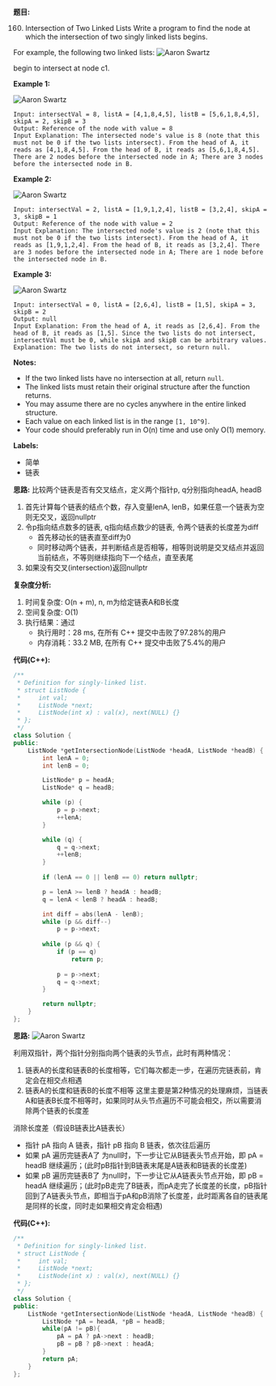 **题目:**

160. Intersection of Two Linked Lists
Write a program to find the node at which the intersection of two singly linked lists begins.

For example, the following two linked lists:
![Aaron Swartz](https://assets.leetcode.com/uploads/2018/12/13/160_statement.png)

begin to intersect at node c1.

**Example 1:**

![Aaron Swartz](https://assets.leetcode.com/uploads/2020/06/29/160_example_1_1.png)
```
Input: intersectVal = 8, listA = [4,1,8,4,5], listB = [5,6,1,8,4,5], skipA = 2, skipB = 3
Output: Reference of the node with value = 8
Input Explanation: The intersected node's value is 8 (note that this must not be 0 if the two lists intersect). From the head of A, it reads as [4,1,8,4,5]. From the head of B, it reads as [5,6,1,8,4,5]. There are 2 nodes before the intersected node in A; There are 3 nodes before the intersected node in B.
```
**Example 2:**

![Aaron Swartz](https://assets.leetcode.com/uploads/2020/06/29/160_example_2.png)
```
Input: intersectVal = 2, listA = [1,9,1,2,4], listB = [3,2,4], skipA = 3, skipB = 1
Output: Reference of the node with value = 2
Input Explanation: The intersected node's value is 2 (note that this must not be 0 if the two lists intersect). From the head of A, it reads as [1,9,1,2,4]. From the head of B, it reads as [3,2,4]. There are 3 nodes before the intersected node in A; There are 1 node before the intersected node in B.
```
**Example 3:**

![Aaron Swartz](https://assets.leetcode.com/uploads/2018/12/13/160_example_3.png)
```
Input: intersectVal = 0, listA = [2,6,4], listB = [1,5], skipA = 3, skipB = 2
Output: null
Input Explanation: From the head of A, it reads as [2,6,4]. From the head of B, it reads as [1,5]. Since the two lists do not intersect, intersectVal must be 0, while skipA and skipB can be arbitrary values.
Explanation: The two lists do not intersect, so return null.
```
**Notes:**
- If the two linked lists have no intersection at all, return ```null```.
- The linked lists must retain their original structure after the function returns.
- You may assume there are no cycles anywhere in the entire linked structure.
- Each value on each linked list is in the range ```[1, 10^9]```.
- Your code should preferably run in O(n) time and use only O(1) memory.

**Labels:**
- 简单
- 链表

**思路:**
比较两个链表是否有交叉结点，定义两个指针p, q分别指向headA, headB
1. 首先计算每个链表的结点个数，存入变量lenA, lenB，如果任意一个链表为空则无交叉，返回nullptr
2. 令p指向结点数多的链表, q指向结点数少的链表, 令两个链表的长度差为diff
    - 首先移动长的链表直至diff为0
    - 同时移动两个链表，并判断结点是否相等，相等则说明是交叉结点并返回当前结点，不等则继续指向下一个结点，直至表尾
3. 如果没有交叉(intersection)返回nullptr

**复杂度分析:**
1. 时间复杂度: O(n + m), n, m为给定链表A和B长度
2. 空间复杂度: O(1)
3. 执行结果：通过
    - 执行用时：28 ms, 在所有 C++ 提交中击败了97.28%的用户
    - 内存消耗：33.2 MB, 在所有 C++ 提交中击败了5.4%的用户

**代码(C++):**
```C++
/**
 * Definition for singly-linked list.
 * struct ListNode {
 *     int val;
 *     ListNode *next;
 *     ListNode(int x) : val(x), next(NULL) {}
 * };
 */
class Solution {
public:
    ListNode *getIntersectionNode(ListNode *headA, ListNode *headB) {
        int lenA = 0;
        int lenB = 0;

        ListNode* p = headA;
        ListNode* q = headB;

        while (p) {
            p = p->next;
            ++lenA;
        }

        while (q) {
            q = q->next;
            ++lenB;
        } 
        
        if (lenA == 0 || lenB == 0) return nullptr;

        p = lenA >= lenB ? headA : headB;
        q = lenA < lenB ? headA : headB;

        int diff = abs(lenA - lenB);
        while (p && diff--)
            p = p->next;
        
        while (p && q) {
            if (p == q)
                return p;
            
            p = p->next;
            q = q->next;
        }

        return nullptr;
    }
};
```
**思路:**
![Aaron Swartz](https://github.com/falconruo/91alg-3/blob/main/image/leetcode-160)

利用双指针，两个指针分别指向两个链表的头节点，此时有两种情况：

1. 链表A的长度和链表B的长度相等，它们每次都走一步，在遍历完链表前，肯定会在相交点相遇
2. 链表A的长度和链表B的长度不相等
这里主要是第2种情况的处理麻烦，当链表A和链表B长度不相等时，如果同时从头节点遍历不可能会相交，所以需要消除两个链表的长度差

消除长度差（假设B链表比A链表长）

- 指针 pA 指向 A 链表，指针 pB 指向 B 链表，依次往后遍历
- 如果 pA 遍历完链表A了 为null时，下一步让它从B链表头节点开始，即 pA = headB 继续遍历；(此时pB指针到B链表末尾是A链表和B链表的长度差)
- 如果 pB 遍历完链表B了 为null时，下一步让它从A链表头节点开始，即 pB = headA 继续遍历；(此时pB走完了B链表，而pA走完了长度差的长度，pB指针回到了A链表头节点，即相当于pA和pB消除了长度差，此时距离各自的链表尾是同样的长度，同时走如果相交肯定会相遇)

**代码(C++):**
```C++
/**
 * Definition for singly-linked list.
 * struct ListNode {
 *     int val;
 *     ListNode *next;
 *     ListNode(int x) : val(x), next(NULL) {}
 * };
 */
class Solution {
public:
    ListNode *getIntersectionNode(ListNode *headA, ListNode *headB) {
        ListNode *pA = headA, *pB = headB;
        while(pA != pB){
            pA = pA ? pA->next : headB;
            pB = pB ? pB->next : headA;
        }
        return pA;
    }
};
```

